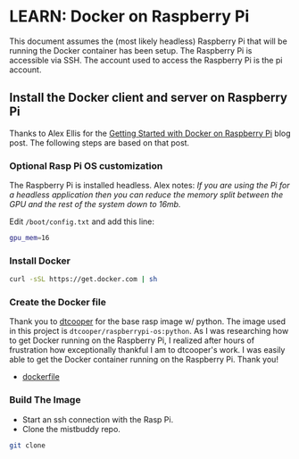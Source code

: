 # LEARN: Docker on Raspberry Pi
This document assumes the (most likely headless) Raspberry Pi that will be running the Docker container has been setup.  The Raspberry Pi is accessible via SSH.  The account used to access the Raspberry Pi is the pi account.
## Install the Docker client and server on Raspberry Pi
Thanks to Alex Ellis for the [Getting Started with Docker on Raspberry Pi](https://blog.alexellis.io/getting-started-with-docker-on-raspberry-pi/) blog post.  The following steps are based on that post.

### Optional Rasp Pi OS customization
The Raspberry Pi is installed headless.  Alex notes: *If you are using the Pi for a headless application then you can reduce the memory split between the GPU and the rest of the system down to 16mb.*

Edit `/boot/config.txt` and add this line:
```bash
gpu_mem=16
```
### Install Docker
```bash
curl -sSL https://get.docker.com | sh
```
### Create the Docker file
Thank you to [dtcooper](https://hub.docker.com/r/dtcooper/raspberrypi-os) for the base rasp image w/ python.  The image used in this project is `dtcooper/raspberrypi-os:python`.  As I was researching how to get Docker running on the Raspberry Pi, I realized after hours of frustration how exceptionally thankful I am to dtcooper's work.  I was easily able to get the Docker container running on the Raspberry Pi.    Thank you!
- [dockerfile](https://github.com/solarslurpi/mistBuddy/blob/main/dockerfile)

### Build The Image
- Start an ssh connection with the Rasp Pi.
- Clone the mistbuddy repo.
```bash
git clone
```
